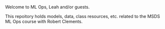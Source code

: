 Welcome to ML Ops, Leah and/or guests.

This repoitory holds models, data, class resources, etc. related to the MSDS ML Ops course with Robert Clements.
